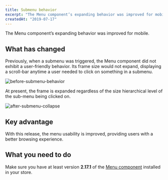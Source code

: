 ```yaml
---
title: Submenu behavior
excerpt: "The Menu component’s expanding behavior was improved for mobile."
createdAt: "2019-07-17"
---
```


The Menu component’s expanding behavior was improved for mobile.

## What has changed

Previously, when a submenu was triggered, the Menu component did not exhibit a user-friendly behavior. Its frame size would not expand, displaying a scroll-bar anytime a user needed to click on something in a submenu.

![before-submenu-behavior](https://user-images.githubusercontent.com/52087100/61395314-810cae80-a89b-11e9-9537-566344e69e24.gif)

At present, the frame is expanded regardless of the size hierarchical level of the sub-menu being clicked on.

![after-submenu-collapse](https://user-images.githubusercontent.com/52087100/61395344-9d105000-a89b-11e9-987d-d386b43f014c.gif)

## Key advantage

With this release, the menu usability is improved, providing users with a better browsing experience.

## What you need to do

Make sure you have at least version __2.17.1__ of the [Menu component](https://github.com/vtex-apps/menu) installed in your store.
